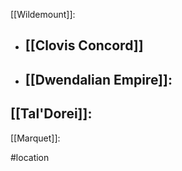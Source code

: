 [[Wildemount]]:
- [[Clovis Concord]]
	-
- [[Dwendalian Empire]]:
	-

[[Tal'Dorei]]:
- 

[[Marquet]]:






#location 